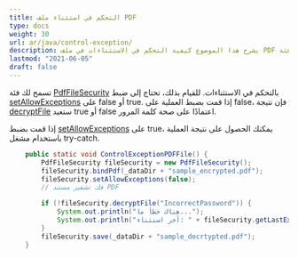 ```yaml
---
title: التحكم في استثناء ملف PDF
type: docs
weight: 30
url: ar/java/control-exception/
description: يشرح هذا الموضوع كيفية التحكم في الاستثناءات في ملف PDF باستخدام فئة PdfFileSecurity.
lastmod: "2021-06-05"
draft: false
---
```


تسمح لك فئة [PdfFileSecurity](https://reference.aspose.com/pdf/java/com.aspose.pdf.facades/PdfFileSecurity) بالتحكم في الاستثناءات. للقيام بذلك، تحتاج إلى ضبط [setAllowExceptions](https://reference.aspose.com/pdf/java/com.aspose.pdf.facades/PdfFileSecurity#setAllowExceptions-boolean-) على false أو true. إذا قمت بضبط العملية على false، فإن نتيجة [decryptFile](https://reference.aspose.com/pdf/java/com.aspose.pdf.facades/PdfFileSecurity#decryptFile-java.lang.String-) ستعيد true أو false اعتمادًا على صحة كلمة المرور.

إذا قمت بضبط [setAllowExceptions](https://reference.aspose.com/pdf/java/com.aspose.pdf.facades/PdfFileSecurity#setAllowExceptions-boolean-) على true، يمكنك الحصول على نتيجة العملية باستخدام مشغل try-catch.

```java
    public static void ControlExceptionPDFFile() {
        PdfFileSecurity fileSecurity = new PdfFileSecurity();
        fileSecurity.bindPdf(_dataDir + "sample_encrypted.pdf");
        fileSecurity.setAllowExceptions(false);
        // فك تشفير مستند PDF

        if (!fileSecurity.decryptFile("IncorrectPassword")) {
            System.out.println("هناك خطأ ما...");
            System.out.println("آخر استثناء: " + fileSecurity.getLastException().getMessage());
        }
        fileSecurity.save(_dataDir + "sample_decrtypted.pdf");
    }
```